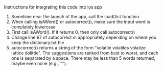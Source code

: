 
Instructions for integrating this code into ios app

1. Sometime near the launch of the app, call the loadDict function
2. When calling isAWord() or autocorrect(), make sure the input word is completely lowercase
3. First call isAWord(). If it returns 0, then only call autocorrect()
4. Change line 97 of autocorrect.m appropriately depending on where you keep the dictionary.txt file
5. autocorrect() returns a string of the form "volatile volatiles volatize lattice dolittle". The suggestions are ranked from best to worst, and each one is separated by a space. There may be less than 5 words returned, maybe even none (e.g., ""). 
